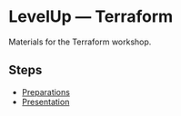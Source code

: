 # LevelUp — Terraform

Materials for the Terraform workshop.


## Steps

- [Preparations](preparations.md)
- [Presentation](/docs/index.md)
